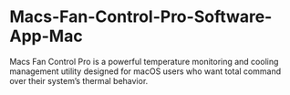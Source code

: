 # Macs-Fan-Control-Pro-Software-App-Mac
Macs Fan Control Pro is a powerful temperature monitoring and cooling management utility designed for macOS users who want total command over their system’s thermal behavior.
